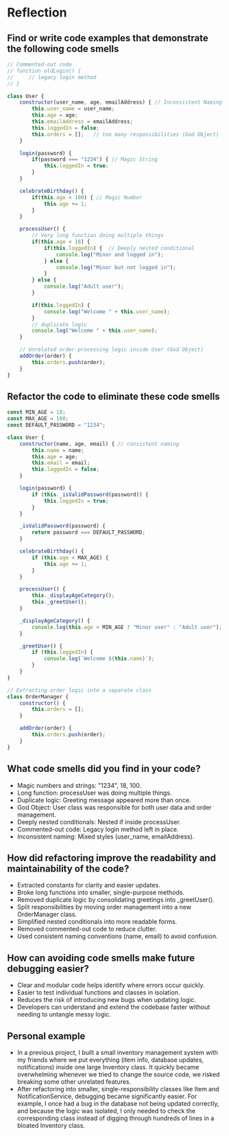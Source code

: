 # Reflection

## Find or write code examples that demonstrate the following code smells

```javascript
// Commented-out code
// function oldLogin() {
//     // legacy login method
// }

class User {
    constructor(user_name, age, emailAddress) { // Inconsistent Naming
        this.user_name = user_name;
        this.age = age;
        this.emailAddress = emailAddress;
        this.loggedIn = false;
        this.orders = [];   // too many responsibilities (God Object)
    }

    login(password) {
        if(password === "1234") { // Magic String
            this.loggedIn = true;
        }
    }

    celebrateBirthday() {
        if(this.age < 100) { // Magic Number
            this.age += 1;
        }
    }

    processUser() {
        // Very long function doing multiple things
        if(this.age < 18) {
            if(this.loggedIn) {  // Deeply nested conditional
                console.log("Minor and logged in");
            } else {
                console.log("Minor but not logged in");
            }
        } else {
            console.log("Adult user");
        }

        if(this.loggedIn) {
            console.log("Welcome " + this.user_name);
        }
        // duplicate logic
        console.log("Welcome " + this.user_name);
    }

    // Unrelated order-processing logic inside User (God Object)
    addOrder(order) {
        this.orders.push(order);
    }
}

```

## Refactor the code to eliminate these code smells

```javascript
const MIN_AGE = 18;
const MAX_AGE = 100;
const DEFAULT_PASSWORD = "1234";

class User {
    constructor(name, age, email) { // consistent naming
        this.name = name;
        this.age = age;
        this.email = email;
        this.loggedIn = false;
    }

    login(password) {
        if (this._isValidPassword(password)) {
            this.loggedIn = true;
        }
    }

    _isValidPassword(password) {
        return password === DEFAULT_PASSWORD;
    }

    celebrateBirthday() {
        if (this.age < MAX_AGE) {
            this.age += 1;
        }
    }

    processUser() {
        this._displayAgeCategory();
        this._greetUser();
    }

    _displayAgeCategory() {
        console.log(this.age < MIN_AGE ? "Minor user" : "Adult user"); // flattened conditional
    }

    _greetUser() {
        if (this.loggedIn) {
            console.log(`Welcome ${this.name}`);
        }
    }
}

// Extracting order logic into a separate class
class OrderManager {
    constructor() {
        this.orders = [];
    }

    addOrder(order) {
        this.orders.push(order);
    }
}
```

## What code smells did you find in your code?

- Magic numbers and strings: "1234", 18, 100.
- Long function: processUser was doing multiple things.
- Duplicate logic: Greeting message appeared more than once.
- God Object: User class was responsible for both user data and order management.
- Deeply nested conditionals: Nested if inside processUser.
- Commented-out code: Legacy login method left in place.
- Inconsistent naming: Mixed styles (user_name, emailAddress).

## How did refactoring improve the readability and maintainability of the code?

- Extracted constants for clarity and easier updates.
- Broke long functions into smaller, single-purpose methods.
- Removed duplicate logic by consolidating greetings into _greetUser().
- Split responsibilities by moving order management into a new OrderManager class.
- Simplified nested conditionals into more readable forms.
- Removed commented-out code to reduce clutter.
- Used consistent naming conventions (name, email) to avoid confusion.

## How can avoiding code smells make future debugging easier?

- Clear and modular code helps identify where errors occur quickly.
- Easier to test individual functions and classes in isolation.
- Reduces the risk of introducing new bugs when updating logic.
- Developers can understand and extend the codebase faster without needing to untangle messy logic.

## Personal example
- In a previous project, I built a small inventory management system with my friends where we put everything (item info, database updates, notifications) inside one large Inventory class. It quickly became overwhelming whenever we tried to change the source code, we risked breaking some other unrelated features. 
- After refactoring into smaller, single-responsibility classes like Item and NotificationService, debugging became significantly easier. For example, I once had a bug in the database not being updated correctly, and because the logic was isolated, I only needed to check the corresponding class instead of digging through hundreds of lines in a bloated Inventory class.
